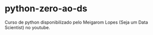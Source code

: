 # python-zero-ao-ds
Curso de python disponibilizado pelo Meigarom Lopes (Seja um Data Scientist) no youtube.
